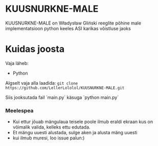 # KUUSNURKNE-MALE
KUUSNURKNE-MALE on  Władysław Gliński reeglite põhine male implementatsioon python keeles ASI karikas võistluse jaoks

# Kuidas joosta
Vaja läheb:
- Python

Algselt vaja alla laadida:
`git clone https://github.com/LellerLololol/KUUSNURKNE-MALE.git`

Siis jooksutada fail ´main.py´ käsuga `python main.py´

### Meelespea
- Kui ettur jõuab mängulaua teisele poole ilmub eraldi ekraan kus on võimalik valida, kelleks ettu edutada.
- Et mängu uuesti alustada, sulge aken ja alusta mäng uuesti
- kui ilmub muresi, loo issue palun:)
